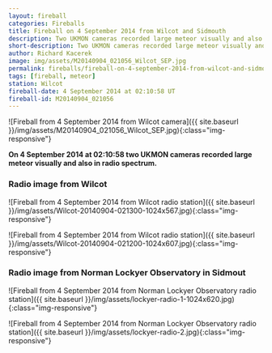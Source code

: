 ```yaml
---
layout: fireball
categories: Fireballs
title: Fireball on 4 September 2014 from Wilcot and Sidmouth
description: Two UKMON cameras recorded large meteor visually and also in radio spectrum
short-description: Two UKMON cameras recorded large meteor visually and also in radio spectrum
author: Richard Kacerek
image: img/assets/M20140904_021056_Wilcot_SEP.jpg
permalink: fireballs/fireball-on-4-september-2014-from-wilcot-and-sidmouth/
tags: [fireball, meteor]
station: Wilcot
fireball-date: 4 September 2014 at 02:10:58 UT
fireball-id: M20140904_021056
---
```


![Fireball from 4 September 2014 from Wilcot camera]({{ site.baseurl }}/img/assets/M20140904_021056_Wilcot_SEP.jpg){:class="img-responsive"}

**On 4 September 2014 at 02:10:58 two UKMON cameras recorded large meteor visually and also in radio spectrum.**

### Radio image from Wilcot ###

![Fireball from 4 September 2014 from Wilcot radio station]({{ site.baseurl }}/img/assets/Wilcot-20140904-021300-1024x567.jpg){:class="img-responsive"}

![Fireball from 4 September 2014 from Wilcot radio station]({{ site.baseurl }}/img/assets/Wilcot-20140904-021200-1024x607.jpg){:class="img-responsive"}

### Radio image from Norman Lockyer Observatory in Sidmout ###

![Fireball from 4 September 2014 from Norman Lockyer Observatory radio station]({{ site.baseurl }}/img/assets/lockyer-radio-1-1024x620.jpg){:class="img-responsive"}

![Fireball from 4 September 2014 from Norman Lockyer Observatory radio station]({{ site.baseurl }}/img/assets/lockyer-radio-2.jpg){:class="img-responsive"}
